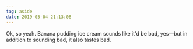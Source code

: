 ```yaml
---
tag: aside
date: 2019-05-04 21:13:08
---
```

Ok, so yeah. Banana pudding ice cream sounds like it'd be bad, yes—but in addition to sounding bad, it also tastes bad.